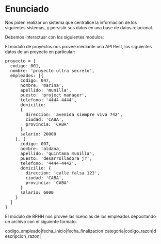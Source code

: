 <h1>Enunciado</h1>

Nos piden realizar un sistema que centralice la información de los siguientes sistemas, y persistir sus datos en una base de datos relacional.

Debemos interactuar con los siguientes modulos:

El módulo de proyectos nos provee mediante una API Rest, los siguientes datos de un proyecto en particular:

<pre>
proyecto = {
  codigo: 001,
  nombre: 'proyecto ultra secreto',
  empleados: [{
      codigo: 047,
      nombre: 'marina',
      apellido: 'munilla',
      puesto: 'project manager',
      telefono: '4444-4444',
      domicilio: 
      {
        direccion: 'avenida siempre viva 742',
        ciudad: 'CABA',
        provincia: 'CABA'
      }
      salario: 20000
    }, {
      codigo: 007,
      nombre: 'aldana,
      apellido: 'quintana munilla',
      puesto: 'desarrolladora jr',
      telefono: '4444-4442',
      domicilio: {
        direccion: 'calle falsa 123',
        ciudad: 'CABA',
        provincia: 'CABA'
      }
      salario: 6000
    }
  ]
}
</pre>

El módulo de RRHH nos provee las licencias de los empleados depositando un archivo con el siguiente formato.

codigo_empleado|fecha_inicio|fecha_finalizacion|categoria|codigo_razon|descripcion_razon|

